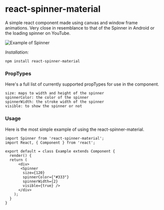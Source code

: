# react-spinner-material
A simple react component made using canvas and window frame animations. Very close in resemblance to that of the Spinner in Android or the loading spinner on YouTube.

![Example of Spinner](https://raw.githubusercontent.com/icarus-sullivan/react-spinner-material/master/example.gif)

_Installation:_
```
npm install react-spinner-material
```


### PropTypes
Here's a full list of currently supported propTypes for use in the component.
```
size: maps to width and height of the spinner
spinnerColor: the color of the spinner
spinnerWidth: the stroke width of the spinner
visible: to show the spinner or not
```

### Usage
Here is the most simple example of using the react-spinner-material.

```
import Spinner from 'react-spinner-material';
import React, { Component } from 'react';

export default = class Example extends Component {
  render() {
  return (
      <div>
       <Spinner
        size={120}
        spinnerColor={"#333"}
        spinnerWidth={2}
        visible={true} />
      </div>
    );
  }
}
```

